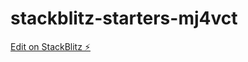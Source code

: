 # stackblitz-starters-mj4vct

[Edit on StackBlitz ⚡️](https://stackblitz.com/edit/stackblitz-starters-mj4vct)